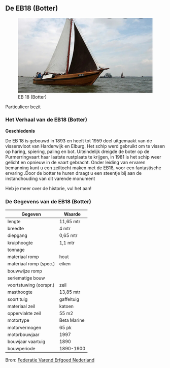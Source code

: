 ## De EB18 (Botter)

<figure id="foto_eb18b">
    <img src="media/eb18p.jpg" alt="EB 18 (Botter)">
    <figcaption>EB 18 (Botter)</figcaption>
</figure>

<aside class="note">
    Particulieer bezit
</aside>

### Het Verhaal van de EB18 (Botter)

**Geschiedenis**

De EB 18 is gebouwd in 1893 en heeft tot 1959 deel uitgemaakt van de vissersvloot van Harderwijk en Elburg. Het schip werd gebruikt om te vissen op haring, spiering, paling en bot.
Uiteindelijk dreigde de boter op de Purmerringvaart haar laatste rustplaats te krijgen, in 1981 is het schip weer gelicht en opnieuw in de vaart gebracht.
Onder leiding van ervaren bemanning kunt u een zeiltocht maken met de EB18, voor een fantastische ervaring .Door de botter te huren draagt u een steentje bij aan de instandhouding van dit varende monument

Heb je meer over de historie, vul het aan!

### De Gegevens van de EB18 (Botter)

| Gegeven                   | Waarde        |  
|---------------------------|---------------|   
| lengte                    | 11,65  mtr    |  
| breedte                   |  4     mtr    |  
| diepgang 	                |  0,65  mtr    |  	 
| kruiphoogte 	            |  1,1   mtr    |  	 
| tonnage 		            |               |   
| materiaal romp 	        | hout          |   	 
| materiaal romp (spec.)    | eiken 	    |   
| bouwwijze romp 	        |               |   
| seriematige bouw          |               |   		 
| voortstuwing (oorspr.)    | zeil          |  	 
| masthoogte 	            | 13,85  mtr    |   
| soort tuig 	            | gaffeltuig    |  
| materiaal zeil 	        | katoen        |  
| oppervlakte zeil 	        | 55 	  m2    |  
| motortype 	            | Beta Marine   |  
| motorvermogen 	        | 65      pk    |  	 
| motorbouwjaar 	        | 1997 	        |  
| bouwjaar vaartuig 	    | 1890 	        |    
| bouwperiode 	            | 1890-1900     |  

Bron: [Federatie Varend Erfgoed Nederland](https://rven.info/schip.aspx?=191)



